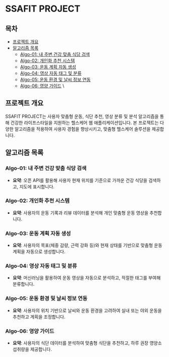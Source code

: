 # SSAFIT PROJECT

## 목차
- [프로젝트 개요](#프로젝트-개요)
- [알고리즘 목록](#알고리즘-목록)
  - [Algo-01: 내 주변 건강 맞춤 식당 검색](#algo-01-내-주변-건강-맞춤-식당-검색)
  - [Algo-02: 개인화 추천 시스템](#algo-02-개인화-추천-시스템)
  - [Algo-03: 운동 계획 자동 생성](#algo-03-운동-계획-자동-생성)
  - [Algo-04: 영상 자동 태그 및 분류](#algo-04-영상-자동-태그-및-분류)
  - [Algo-05: 운동 환경 및 날씨 정보 연동](#algo-05-운동-환경-및-날씨-정보-연동)
  - [Algo-06: 영양 가이드](#algo-06-영양-가이드)
\

## 프로젝트 개요
SSAFIT PROJECT는 사용자 맞춤형 운동, 식단 추천, 영상 분류 및 분석 알고리즘을 통해 건강한 라이프스타일을 지원하는 헬스케어 웹 애플리케이션입니다. 본 프로젝트는 다양한 알고리즘을 적용하여 사용자 경험을 향상시키고, 맞춤형 헬스케어 솔루션을 제공합니다.

## 알고리즘 목록

### Algo-01: 내 주변 건강 맞춤 식당 검색
- **요약**: 오픈 API를 활용해 사용자 현재 위치를 기준으로 가까운 건강 식당을 검색하고, 지도에 표시합니다.

  
### Algo-02: 개인화 추천 시스템
- **요약**: 사용자의 운동 기록과 리뷰 데이터를 분석해 개인 맞춤형 운동 영상을 추천합니다.


### Algo-03: 운동 계획 자동 생성
- **요약**: 사용자의 목표(체중 감량, 근력 강화 등)와 현재 상태를 기반으로 맞춤형 운동 계획을 자동으로 생성합니다.


### Algo-04: 영상 자동 태그 및 분류
- **요약**: 머신러닝을 활용하여 운동 영상을 자동으로 분석하고, 적절한 태그를 부여해 분류합니다.


### Algo-05: 운동 환경 및 날씨 정보 연동
- **요약**: 사용자의 위치 기반으로 날씨와 운동 환경을 고려하여 실내 또는 야외 운동을 추천하고 계획을 조정합니다.


### Algo-06: 영양 가이드
- **요약**: 사용자의 식단 데이터를 분석하여 맞춤형 식단을 추천하고, 하루 권장 영양소 섭취량을 제공합니다.




